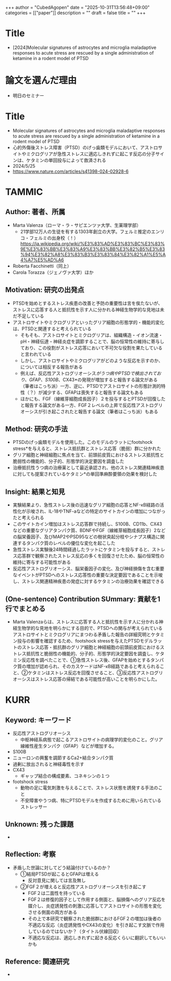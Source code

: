 +++
author = "CubedAgopen"
date = "2025-10-31T13:56:48+09:00"
categories = [["paper"]]
description = ""
draft = false
title = ""
+++

# Title
- [2024]Molecular signatures of astrocytes and microglia maladaptive responses to acute stress are rescued by a single administration of ketamine in a rodent model of PTSD

# 論文を選んだ理由
- 明日のセミナー

# Title
- Molecular signatures of astrocytes and microglia maladaptive responses to acute stress are rescued by a single administration of ketamine in a rodent model of PTSD
- 心的外傷後ストレス障害（PTSD）のげっ歯類モデルにおいて、アストロサイトやミクログリアが急性ストレスに適応しきれずに起こす反応の分子サインは、ケタミンの単回投与によって救済される
- 2024/5/25
- https://www.nature.com/articles/s41398-024-02928-6

# TAMMIC

## Author: 著者、所属
- Marta Valenza（ローマ・ラ・サピエンツァ大学、生薬理学部）
  -  21学部12万人の生徒を有する1303年創立の大学。フェルミ推定のエンリコ・フェルミの出身校（！）https://ja.wikipedia.org/wiki/%E3%83%AD%E3%83%BC%E3%83%9E%E3%83%BB%E3%83%A9%E3%83%BB%E3%82%B5%E3%83%94%E3%82%A8%E3%83%B3%E3%83%84%E3%82%A1%E5%A4%A7%E5%AD%A6
- Roberta Facchinetti（同上）
- Carola Torazza（ジェノヴァ大学）ほか


## Motivation: 研究の出発点
- PTSDを始めとするストレス疾患の改善と予防の重要性は言を俟たないが、ストレスに応答する人と抵抗性を示す人に分かれる神経生物学的な見地は未だ不足している
- アストロサイトやミクログリアといったグリア細胞の形態学的・機能的変化は、PTSDと関連すると考えられている
  - そもそも、アストロサイトとミクログリアは、組織構造・イオン流速・pH・神経伝達・神経炎症を調節することで、脳の恒常性の維持に寄与しており、この役割がストレス応答において不可欠な役割を果たしていると言われている
  - しかし、アストロサイトやミクログリアがどのような反応を示すのか、については相反する報告がある
  - 例えば、反応性アストログリオーシス*がうつ病やPTSDで検出されており、GFAP、S100B*、CX43*の発現が増加すると報告する論文がある（筆者はこっち派）一方、逆に、PTSDでアストロサイトの形態計測的特性（？）が減少する、GFAPは喪失すると報告する論文もある
  - ほかにも、FGF（線維芽細胞成長因子）２を投与するとPTSDが回復したと報告する論文がある一方、FGF２レベルの上昇で反応性アストログリオーシスが引き起こされたと報告する論文（筆者はこっち派）もある

## Method: 研究の手法
- PTSDのげっ歯類モデルを使用した。このモデルのラットにfootshock stress*を与えると、ストレス抵抗群とストレス応答（脆弱）群に分かれた
- グリア細胞と神経細胞に焦点を当て、前頭前皮質におけるストレス抵抗性と脆弱性の機能的、分子的、形態学的決定要因を調査した
- 治療抵抗性うつ病の治療薬として最近承認され、他のストレス関連精神疾患に対しても提案されているケタミン*の単回準麻酔要領の効果を検討した

## Insight: 結果と知見
- 実験結果より、急性ストレス後の迅速なグリア細胞の応答とNF-κB経路の活性化が示唆され、IL-18やTNF-aなどの特定のサイトカインの増加につながったと考えられる
- このサイトカイン増加はストレス応答群で持続し、S100B、CD11b、CX43などの重要なグリアタンパク質、BDNFやFGF（線維芽細胞成長因子）2などの脳栄養因子、及びMAP2やPSD95などの樹状突起分枝やシナプス構造に関連するタンパク質のレベルの優位な変化を起こした
- 急性ストレス実験後24時間経過したラットにケタミンを投与すると、ストレス応答群で観察されたストレス反応の多くを回復させたため、脳の恒常性の維持に寄与する可能性がある
- 反応性アストログリオーシス、脳栄養因子の変化、及び神経損傷を含む重要なイベントがPTSDへのストレス応答性の重要な決定要因であることを示唆し、ストレス関連精神疾患の発症に対するケタミンの治療効果を確認できる


## (One-sentence) Contribution SUmmary: 貢献を1行でまとめる
- Marta Valenzaらは、ストレスに応答する人と抵抗性を示す人に分かれる神経生物学的な見地を明らかにする目的で、PTSDへの関与が考えられているアストロサイトとミクログリアにまつわる矛盾した報告の詳細究明とケタミン投与の影響を確認するため、footshock stressを与えたPTSDモデルラットのストレス応答・抵抗群のグリア細胞と神経細胞の前頭前皮質におけるストレス抵抗性と脆弱性の機能的、分子的、形態学的決定要因を調査し、ケタミン反応性を調べたことで、①急性ストレス後、GFAPを始めとするタンパク質の増加が認められ、そのカスケードはNF-κB経路であると考えられること、②ケタミンはストレス反応を回復させること、③反応性アストログリオーシスはストレス応答の帰結である可能性が高いことを明らかにした。

# KURR

## Keyword: キーワード
- 反応性アストログリオーシス
  - 中枢神経系病態で起こるアストロサイトの病理学的変化のこと。グリア線維性産生タンパク（GFAP）などが増加する。
-  S100B
  - ニューロンの興奮を調節するCa2+結合タンパク質
  - 過剰に放出されると神経毒性を示す
- CX43
  - ギャップ結合の構成要素、コネキシンの１つ
- footshock stress
  - 動物の足に電気刺激を与えることで、ストレス状態を誘発する手法のこと
  - 不安障害やうつ病、特にPTSDモデルを作成するために用いられているストレッサー





## Unknown: 残った課題
-

## Reflection: 考察
- 矛盾した世論に対してどう結論付けているのか？
  - ①結局PTSDが起こるとGFAPは増える
    - 反対意見に関しては言及無し
  - ②FGF２が増えると反応性アストログリオーシスを引き起こす
    - FGF２は二面性を持っている
    - FGF２は修復的因子として作用する側面と、脳損傷へのグリア反応を媒介し、炎症誘発性の刺激に応答してアストロサイトの形態を変化させる側面の両方がある
    - その上で本研究で観察された脆弱群におけるFGF２の増加は後者の不適応な反応（炎症誘発性やCX43の変化）を引き起こす文脈で作用しているのではないか？（タイトル伏線回収）
    - 不適応な反応は、適応しきれずに起きる反応くらいに翻訳してもいいかも


## Reference: 関連研究
-

